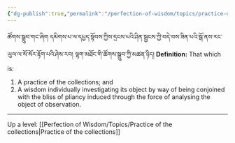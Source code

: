 ```yaml
---
{"dg-publish":true,"permalink":"/perfection-of-wisdom/topics/practice-of-the-collection-of-special-insight/"}
---
```


ཚོགས་སྒྲུབ་གང་ཞིག དམིགས་པ་ལ་དཔྱད་སྟོབས་ཀྱིས་དྲངས་པའི་ཤིན་སྦྱངས་ཀྱི་བདེ་བས་ཟིན་པའི་སྒོ་ནས་རང་ཡུལ་ལ་སོ་སོར་རྟོག་པའི་ཤེས་རབ། 
ལྷག་མཐོང་གི་ཚོགས་སྒྲུབ་ཀྱི་མཚན་ཉིད།
**Definition:** That which is:
1. A practice of the collections; and
2. A wisdom individually investigating its object by way of being conjoined with the bliss of pliancy induced through the force of analysing the object of observation.



---
Up a level: [[Perfection of Wisdom/Topics/Practice of the collections\|Practice of the collections]]
